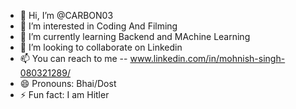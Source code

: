 - 👋 Hi, I’m @CARBON03
- 👀 I’m interested in Coding And Filming
- 🌱 I’m currently learning Backend and MAchine Learning
- 💞️ I’m looking to collaborate on Linkedin
- 📫 You can reach to me -- www.linkedin.com/in/mohnish-singh-080321289/
- 😄 Pronouns: Bhai/Dost
- ⚡ Fun fact: I am Hitler


